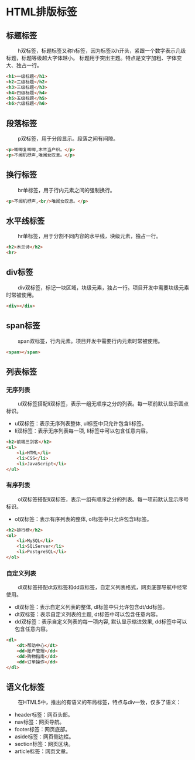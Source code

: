 # HTML排版标签

## 标题标签

&ensp;&ensp;&ensp;&ensp;
h双标签，标题标签又称h标签，因为标签以h开头，紧跟一个数字表示几级标题，标题等级越大字体越小。
标题用于突出主题。特点是文字加粗、字体变大、独占一行。

```html
<h1>一级标题</h1>
<h2>二级标题</h2>
<h3>三级标题</h3>
<h4>四级标题</h4>
<h5>五级标题</h5>
<h6>六级标题</h6>
```

## 段落标签

&ensp;&ensp;&ensp;&ensp;
p双标签，用于分段显示。段落之间有间隙。

```html
<p>唧唧复唧唧,木兰当户织。</p>
<p>不闻机杼声,唯闻女叹息。</p>
```

## 换行标签

&ensp;&ensp;&ensp;&ensp;
br单标签，用于行内元素之间的强制换行。

```html
<p>不闻机杼声,<br/>唯闻女叹息。</p>
```

## 水平线标签

&ensp;&ensp;&ensp;&ensp;
hr单标签，用于分割不同内容的水平线，块级元素，独占一行。

```html
<h2>木兰诗</h2>
<hr>
```

## div标签

&ensp;&ensp;&ensp;&ensp;
div双标签，标记一块区域，块级元素，独占一行。项目开发中需要块级元素时常被使用。

```html
<div></div>
```

## span标签

&ensp;&ensp;&ensp;&ensp;
span双标签，行内元素。项目开发中需要行内元素时常被使用。

```html
<span></span>
```

## 列表标签

### 无序列表
&ensp;&ensp;&ensp;&ensp;
ul双标签搭配li双标签，表示一组无顺序之分的列表。每一项前默认显示圆点标识。  
- ul双标签：表示无序列表整体, ul标签中只允许包含li标签。  
- li双标签：表示无序列表每一项, li标签中可以包含任意内容。

```html
<h2>前端三剑客</h2>
<ul>
    <li>HTML</li>
    <li>CSS</li>
    <li>JavaScript</li>
</ul>
```

### 有序列表
&ensp;&ensp;&ensp;&ensp;
ol双标签搭配li双标签，表示一组有顺序之分的列表。每一项前默认显示序号标识。  
- ol双标签：表示有序列表的整体, ol标签中只允许包含li标签。

```html
<h2>排行榜</h2>
<ol>
    <li>MySQL</li>
    <li>SQLServer</li>
    <li>PostgreSQL</li>
</ol>
```

### 自定义列表
&ensp;&ensp;&ensp;&ensp;
dl双标签搭配dt双标签和dd双标签，自定义列表格式，网页底部导航中经常使用。
- dl双标签：表示自定义列表的整体, dl标签中只允许包含dt/dd标签。
- dt双标签：表示自定义列表的主题, dt标签中可以包含任意内容。
- dd双标签：表示自定义列表的每一项内容, 默认显示缩进效果, dd标签中可以包含任意内容。

```html
<dl>
    <dt>帮助中心</dt>
    <dd>账户管理</dd>
    <dd>购物指南</dd>
    <dd>订单操作</dd>
</dl>
```

## 语义化标签

&ensp;&ensp;&ensp;&ensp;
在HTML5中，推出的有语义的布局标签，特点与div一致，仅多了语义：
- header标签：网页头部。 
- nav标签：网页导航。 
- footer标签：网页底部。 
- aside标签：网页侧边栏。 
- section标签：网页区块。 
- article标签：网页文章。